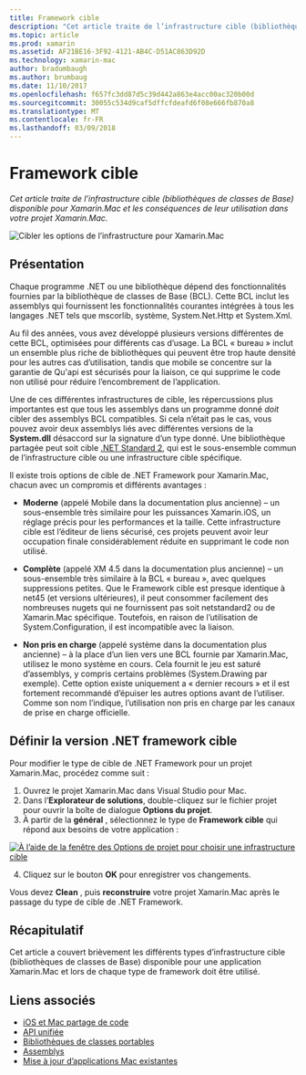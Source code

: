 ```yaml
---
title: Framework cible
description: "Cet article traite de l’infrastructure cible (bibliothèques de classes de Base) disponible pour Xamarin.Mac et les conséquences de leur utilisation dans votre projet Xamarin.Mac."
ms.topic: article
ms.prod: xamarin
ms.assetid: AF21BE16-3F92-4121-AB4C-D51AC863D92D
ms.technology: xamarin-mac
author: bradumbaugh
ms.author: brumbaug
ms.date: 11/10/2017
ms.openlocfilehash: f657fc3dd87d5c39d442a863e4acc00ac320b00d
ms.sourcegitcommit: 30055c534d9caf5dffcfdeafd6f08e666fb870a8
ms.translationtype: MT
ms.contentlocale: fr-FR
ms.lasthandoff: 03/09/2018
---
```

# <a name="target-framework"></a>Framework cible

_Cet article traite de l’infrastructure cible (bibliothèques de classes de Base) disponible pour Xamarin.Mac et les conséquences de leur utilisation dans votre projet Xamarin.Mac._

![Cibler les options de l’infrastructure pour Xamarin.Mac](target-framework-images/select-target.png "Target framework des options pour Xamarin.Mac")

## <a name="background"></a>Présentation

Chaque programme .NET ou une bibliothèque dépend des fonctionnalités fournies par la bibliothèque de classes de Base (BCL). Cette BCL inclut les assemblys qui fournissent les fonctionnalités courantes intégrées à tous les langages .NET tels que mscorlib, système, System.Net.Http et System.Xml.

Au fil des années, vous avez développé plusieurs versions différentes de cette BCL, optimisées pour différents cas d’usage. La BCL « bureau » inclut un ensemble plus riche de bibliothèques qui peuvent être trop haute densité pour les autres cas d’utilisation, tandis que mobile se concentre sur la garantie de Qu'api est sécurisés pour la liaison, ce qui supprime le code non utilisé pour réduire l’encombrement de l’application.

Une de ces différentes infrastructures de cible, les répercussions plus importantes est que tous les assemblys dans un programme donné *doit* cibler des assemblys BCL compatibles. Si cela n’était pas le cas, vous pouvez avoir deux assemblys liés avec différentes versions de la **System.dll** désaccord sur la signature d’un type donné. Une bibliothèque partagée peut soit cible [.NET Standard 2](https://blog.xamarin.com/share-code-net-standard-2-0/), qui est le sous-ensemble commun de l’infrastructure cible ou une infrastructure cible spécifique.

Il existe trois options de cible de .NET Framework pour Xamarin.Mac, chacun avec un compromis et différents avantages :

- **Moderne** (appelé Mobile dans la documentation plus ancienne) – un sous-ensemble très similaire pour les puissances Xamarin.iOS, un réglage précis pour les performances et la taille. Cette infrastructure cible est l’éditeur de liens sécurisé, ces projets peuvent avoir leur occupation finale considérablement réduite en supprimant le code non utilisé.

- **Complète** (appelé XM 4.5 dans la documentation plus ancienne) – un sous-ensemble très similaire à la BCL « bureau », avec quelques suppressions petites. Que le Framework cible est presque identique à net45 (et versions ultérieures), il peut consommer facilement des nombreuses nugets qui ne fournissent pas soit netstandard2 ou de Xamarin.Mac spécifique. Toutefois, en raison de l’utilisation de System.Configuration, il est incompatible avec la liaison.

- **Non pris en charge** (appelé système dans la documentation plus ancienne) – à la place d’un lien vers une BCL fournie par Xamarin.Mac, utilisez le mono système en cours. Cela fournit le jeu est saturé d’assemblys, y compris certains problèmes (System.Drawing par exemple). Cette option existe uniquement a « dernier recours » et il est fortement recommandé d’épuiser les autres options avant de l’utiliser. Comme son nom l’indique, l’utilisation non pris en charge par les canaux de prise en charge officielle.

## <a name="setting-the-target-framework"></a>Définir la version .NET framework cible

Pour modifier le type de cible de .NET Framework pour un projet Xamarin.Mac, procédez comme suit :

1. Ouvrez le projet Xamarin.Mac dans Visual Studio pour Mac.
2. Dans l’**Explorateur de solutions**, double-cliquez sur le fichier projet pour ouvrir la boîte de dialogue **Options du projet**.
3. À partir de la **général** , sélectionnez le type de **Framework cible** qui répond aux besoins de votre application :

  [![À l’aide de la fenêtre des Options de projet pour choisir une infrastructure cible](target-framework-images/select-target-full.png "à l’aide de la fenêtre des Options de projet pour choisir une infrastructure cible")](target-framework-images/select-target-full-large.png#lightbox)

4. Cliquez sur le bouton **OK** pour enregistrer vos changements.

Vous devez **Clean** , puis **reconstruire** votre projet Xamarin.Mac après le passage du type de cible de .NET Framework.

## <a name="summary"></a>Récapitulatif

Cet article a couvert brièvement les différents types d’infrastructure cible (bibliothèques de classes de Base) disponible pour une application Xamarin.Mac et lors de chaque type de framework doit être utilisé.


## <a name="related-links"></a>Liens associés

- [iOS et Mac partage de code](~/cross-platform/macios/index.md)
- [API unifiée](~/cross-platform/macios/unified/index.md)
- [Bibliothèques de classes portables](~/cross-platform/app-fundamentals/pcl.md)
- [Assemblys](~/cross-platform/internals/available-assemblies.md)
- [Mise à jour d’applications Mac existantes](~/cross-platform/macios/unified/updating-mac-apps.md)
